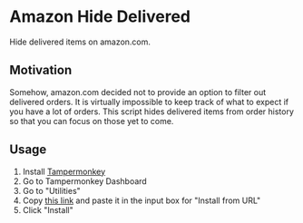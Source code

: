 # Amazon Hide Delivered
Hide delivered items on amazon.com.

## Motivation
Somehow,
  amazon.com decided not to provide an option to filter out delivered orders.
It is virtually impossible to keep track of what to expect if you have a lot of
  orders.
This script hides delivered items from order history so that you can focus on
  those yet to come.


## Usage

1. Install [Tampermonkey](https://www.tampermonkey.net/)
2. Go to Tampermonkey Dashboard
3. Go to "Utilities"
4. Copy [this link](https://raw.githubusercontent.com/Blaok/amazon-hide-delivered/master/amazon-hide-delivered.js)
    and paste it in the input box for "Install from URL"
5. Click "Install"
